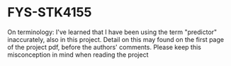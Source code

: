 # FYS-STK4155

On terminology:
I've learned that I have been using the term "predictor" inaccurately, also in this project. Detail on this may found on the first page of the project pdf, before the authors' comments. Please keep this misconception in mind when reading the project
